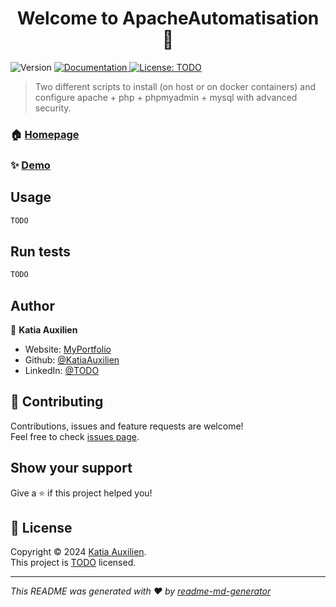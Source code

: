 <h1 align="center">Welcome to ApacheAutomatisation 👋</h1>
<p>
  <img alt="Version" src="https://img.shields.io/badge/version-1-blue.svg?cacheSeconds=2592000" />
  <a href="TODO" target="_blank">
    <img alt="Documentation" src="https://img.shields.io/badge/documentation-yes-brightgreen.svg" />
  </a>
  <a href="TODO" target="_blank">
    <img alt="License: TODO" src="https://img.shields.io/badge/License-TODO-yellow.svg" />
  </a>
</p>

> Two different scripts to install (on host or on docker containers) and configure apache + php + phpmyadmin + mysql with advanced security.

### 🏠 [Homepage](https://github.com/KatiaAuxilien/ApacheAutomatisation/edit/main/README.md)

### ✨ [Demo](https://katiaauxilien.github.io/projets/) 

## Usage

```sh
TODO
```

## Run tests

```sh
TODO
```

## Author

👤 **Katia Auxilien**

* Website: [MyPortfolio](https://katiaauxilien.github.io/)
* Github: [@KatiaAuxilien](https://github.com/KatiaAuxilien)
* LinkedIn: [@TODO](https://linkedin.com/in/TODO)

## 🤝 Contributing

Contributions, issues and feature requests are welcome!<br />Feel free to check [issues page](https://github.com/KatiaAuxilien/ApacheAutomatisation/issues). 

## Show your support

Give a ⭐️ if this project helped you!

## 📝 License

Copyright © 2024 [Katia Auxilien](https://github.com/KatiaAuxilien).<br />
This project is [TODO](TODO) licensed.

***
_This README was generated with ❤️ by [readme-md-generator](https://github.com/kefranabg/readme-md-generator)_
